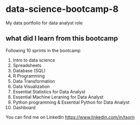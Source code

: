 # data-science-bootcamp-8
My data portfolio for data analyst role

## what did I learn from this bootcamp

Following 10 sprints in the bootcamp
1. Intro to data science
2. Spreadsheets
3. Database (SQL)
4. R Programming
5. Data Transformation
6. Data Visualization
7. Essential Statistics for Data Analyst
8. Essential Machine Leraning for Data Analyst
9. Python programming & Essential Python for Data Analyst
10. Dashboard

You can find me on LinkedIn https://www.linkedin.com/in/tsorn
